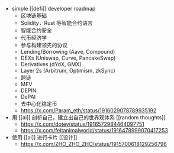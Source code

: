 - simple [[defi]] developer roadmap
	- 区块链基础
	- Solidity，Rust 等智能合约语言
	- 智能合约安全
	- 代币经济学
	- 参与构建领先的协议
	- Lending/Borrowing (Aave, Compound)
	- DEXs (Uniswap, Curve, PancakeSwap)
	- Derivatives (dYdX, GMX)
	- Layer 2s (Arbitrum, Optimism, zkSync)
	- 跨链
	- MEV
	- DEPIN
	- DePAI
	- 去中心化稳定币
	- https://x.com/Param_eth/status/1916029078789935192
- 用 [[ai]] 剖析自己，建立出自己的世界观体系 [[random thoughts]]
	- https://x.com/dotey/status/1916572984464097751
	- https://x.com/feltanimalworld/status/1916478999070417253
- 使用 [[ai]] 进行卡片 [[设计]]
	- https://x.com/ZHO_ZHO_ZHO/status/1915700618129256796